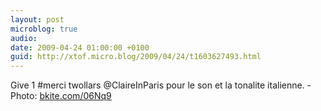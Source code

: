 ```yaml
---
layout: post
microblog: true
audio: 
date: 2009-04-24 01:00:00 +0100
guid: http://xtof.micro.blog/2009/04/24/t1603627493.html
---
```

Give 1 #merci twollars @ClaireInParis pour le son et  la tonalite italienne.  - Photo: [bkite.com/06Nq9](http://bkite.com/06Nq9)
